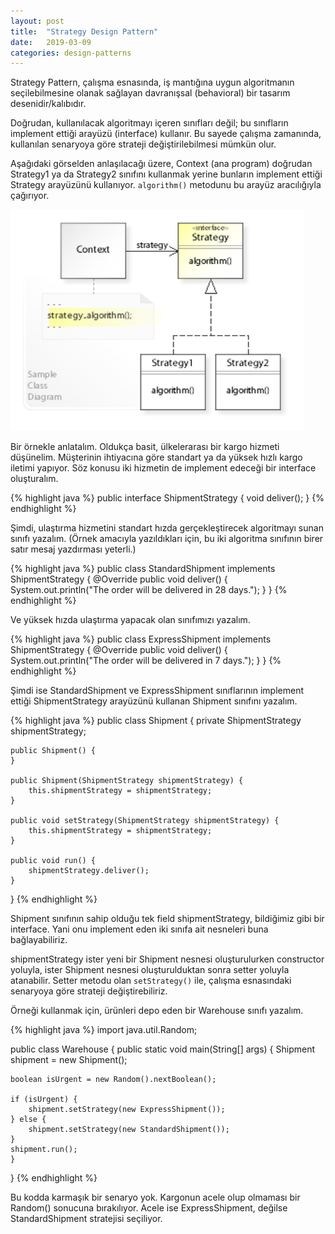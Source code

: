 ```yaml
---
layout: post
title:  "Strategy Design Pattern"
date:   2019-03-09
categories: design-patterns
---
```

Strategy Pattern, çalışma esnasında, iş mantığına uygun algoritmanın seçilebilmesine olanak sağlayan davranışsal (behavioral) bir tasarım desenidir/kalıbıdır.

Doğrudan, kullanılacak algoritmayı içeren sınıfları değil; bu sınıfların implement ettiği arayüzü (interface) kullanır. Bu sayede çalışma zamanında, kullanılan senaryoya göre strateji değiştirilebilmesi mümkün olur.

Aşağıdaki görselden anlaşılacağı üzere, Context (ana program) doğrudan Strategy1 ya da Strategy2 sınıfını kullanmak yerine bunların implement ettiği Strategy arayüzünü kullanıyor. `algorithm()` metodunu bu arayüz aracılığıyla çağırıyor.

![Strategy Pattern diagram](/assets/images/strategy_pattern.PNG)

Bir örnekle anlatalım. Oldukça basit, ülkelerarası bir kargo hizmeti düşünelim. Müşterinin ihtiyacına göre standart ya da yüksek hızlı kargo iletimi yapıyor. Söz konusu iki hizmetin de implement edeceği bir interface oluşturalım.

{% highlight java %}
public interface ShipmentStrategy {
    void deliver();
}
{% endhighlight %}


Şimdi, ulaştırma hizmetini standart hızda gerçekleştirecek algoritmayı sunan sınıfı yazalım. (Örnek amacıyla yazıldıkları için, bu iki algoritma sınıfının birer satır mesaj yazdırması yeterli.)

{% highlight java %}
public class StandardShipment implements ShipmentStrategy {
    @Override
    public void deliver() {
        System.out.println("The order will be delivered in 28 days.");
    }
}
{% endhighlight %}


Ve yüksek hızda ulaştırma yapacak olan sınıfımızı yazalım.

{% highlight java %}
public class ExpressShipment implements ShipmentStrategy {
    @Override
    public void deliver() {
        System.out.println("The order will be delivered in 7 days.");
    }
}
{% endhighlight %}


Şimdi ise StandardShipment ve ExpressShipment sınıflarının implement ettiği ShipmentStrategy arayüzünü kullanan Shipment sınıfını yazalım.

{% highlight java %}
public class Shipment {
    private ShipmentStrategy shipmentStrategy;
	
    public Shipment() {
    }
	
    public Shipment(ShipmentStrategy shipmentStrategy) {
        this.shipmentStrategy = shipmentStrategy;
    }
	
    public void setStrategy(ShipmentStrategy shipmentStrategy) {
        this.shipmentStrategy = shipmentStrategy;
    }
	
    public void run() {
        shipmentStrategy.deliver();
    }
}
{% endhighlight %}

Shipment sınıfının sahip olduğu tek field shipmentStrategy, bildiğimiz gibi bir interface. Yani onu implement eden iki sınıfa ait nesneleri buna bağlayabiliriz.

shipmentStrategy ister yeni bir Shipment nesnesi oluşturulurken constructor yoluyla, ister Shipment nesnesi oluşturulduktan sonra setter yoluyla atanabilir. Setter metodu olan `setStrategy()` ile, çalışma esnasındaki senaryoya göre strateji değiştirebiliriz.


Örneği kullanmak için, ürünleri depo eden bir Warehouse sınıfı yazalım.

{% highlight java %}
import java.util.Random;

public class Warehouse {
    public static void main(String[] args) {
    Shipment shipment = new Shipment();
		
    boolean isUrgent = new Random().nextBoolean();
		
    if (isUrgent) {
        shipment.setStrategy(new ExpressShipment());
    } else {
        shipment.setStrategy(new StandardShipment());
    }		
    shipment.run();
    }
}
{% endhighlight %}

Bu kodda karmaşık bir senaryo yok. Kargonun acele olup olmaması bir Random() sonucuna bırakılıyor. Acele ise ExpressShipment, değilse StandardShipment stratejisi seçiliyor.